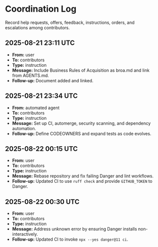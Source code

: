 # Coordination Log

Record help requests, offers, feedback, instructions, orders, and escalations among contributors.

<!--
Template:
## YYYY-MM-DD HH:MM UTC
- **From:** name
- **To:** name or team
- **Type:** request | offer | feedback | instruction | escalation
- **Message:** summary
- **Follow-up:** next steps
-->

## 2025-08-21 23:11 UTC
- **From:** user
- **To:** contributors
- **Type:** instruction
- **Message:** Include Business Rules of Acquisition as broa.md and link from AGENTS.md.
- **Follow-up:** Document added and linked.
## 2025-08-21 23:34 UTC
- **From:** automated agent
- **To:** contributors
- **Type:** instruction
- **Message:** Set up CI, automerge, security scanning, and dependency automation.
- **Follow-up:** Define CODEOWNERS and expand tests as code evolves.
## 2025-08-22 00:15 UTC
- **From:** user
- **To:** contributors
- **Type:** instruction
- **Message:** Rebase repository and fix failing Danger and lint workflows.
- **Follow-up:** Updated CI to use `ruff check` and provide `GITHUB_TOKEN` to Danger.
## 2025-08-22 00:30 UTC
- **From:** user
- **To:** contributors
- **Type:** instruction
- **Message:** Address unknown error by ensuring Danger installs non-interactively.
- **Follow-up:** Updated CI to invoke `npx --yes danger@11 ci`.
